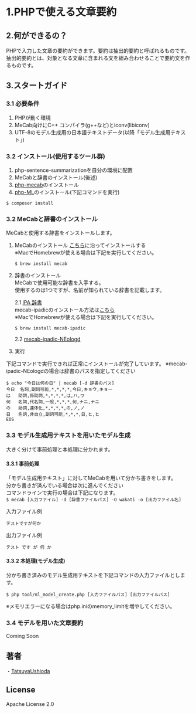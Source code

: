 # 1.PHPで使える文章要約

## 2.何ができるの？
PHPで入力した文章の要約ができます。要約は抽出的要約と呼ばれるものです。<br>
抽出的要約とは、対象となる文章に含まれる文を組み合わせることで要約文を作るものです。

## 3.スタートガイド
### 3.1 必要条件
1. PHPが動く環境<br>
2. MeCab向けにC++ コンパイラ(g++など)とiconv(libiconv)
3. UTF-8のモデル生成用の日本語テキストデータ(以降「モデル生成用テキスト」)

### 3.2 インストール(使用するツール群)
1. php-sentence-summarizationを自分の環境に配置<br>
2. MeCabと辞書のインストール(後述)<br>
3. [php-mecab](https://github.com/rsky/php-mecab)のインストール<br>
4. [php-ML](https://php-ml.readthedocs.io/en/latest/)のインストール(下記コマンドを実行)<br>
```
$ composer install
```
### 3.2 MeCabと辞書のインストール
MeCabと使用する辞書をインストールします。

1. MeCabのインストール
[こちら](https://taku910.github.io/mecab/)に沿ってインストールする<br>
※MacでHomebrewが使える場合は下記を実行してください。
    ```
    $ brew install mecab
    ```
2. 辞書のインストール<br>
MeCabで使用可能な辞書を入手する。<br>
使用するのは1つですが、名前が知られている辞書を記載します。

    2.1 [IPA 辞書](https://sourceforge.net/projects/mecab/files/mecab-ipadic/2.7.0-20070801/)<br>
    mecab-ipadicのインストール方法は[こちら](https://taku910.github.io/mecab/#install)<br>
    ※MacでHomebrewが使える場合は下記を実行してください。
    ```
    $ brew install mecab-ipadic
    ```

    2.2 [mecab-ipadic-NEologd](https://github.com/neologd/mecab-ipadic-neologd)

3. 実行

下記コマンドで実行できれば正常にインストールが完了しています。
※mecab-ipadic-NEologdの場合は辞書のパスを指定してください
```
$ echo "今日は何の日" | mecab [-d 辞書のパス]
今日	名詞,副詞可能,*,*,*,*,今日,キョウ,キョー
は	助詞,係助詞,*,*,*,*,は,ハ,ワ
何	名詞,代名詞,一般,*,*,*,何,ナニ,ナニ
の	助詞,連体化,*,*,*,*,の,ノ,ノ
日	名詞,非自立,副詞可能,*,*,*,日,ヒ,ヒ
EOS
```

### 3.3 モデル生成用テキストを用いたモデル生成
大きく分けて事前処理と本処理に分かれます。
#### 3.3.1 事前処理
「モデル生成用テキスト」に対してMeCabを用いて分かち書きをします。<br>
分かち書きが済んでいる場合は次に進んでください<br>
コマンドラインで実行の場合は下記になります。<br>
```$ mecab [入力ファイル] -d [辞書ファイルパス] -O wakati -o [出力ファイル名]```

入力ファイル例
```
テストですが何か
```

出力ファイル例
```
テスト です が 何 か
```
#### 3.3.2 本処理(モデル生成)
分かち書き済みのモデル生成用テキストを下記コマンドの入力ファイルとします。

```
$ php tool/ml_model_create.php [入力ファイルパス] [出力ファイルパス]
```
※メモリエラーになる場合はphp.iniのmemory_limitを増やしてください。

### 3.4 モデルを用いた文章要約
Coming Soon

## 著者
・[TatsuyaUshioda](https://github.com/TatsuyaUshioda)

## License
Apache License 2.0
